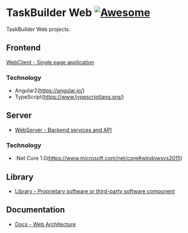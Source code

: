 # TaskBuilder Web [![Awesome](http://www.microarea.it/common/img2/logo-microarea-160.png)](http://www.microarea.it/)

TaskBuilder Web projects.

## Frontend
[WebClient - Single page application](https://github.com/Microarea/Taskbuilder/tree/master/WebClient)

### Technology
* Angular2(https://angular.io/)
* TypeScript(https://www.typescriptlang.org/)

## Server 
- [WebServer - Backend services and API](https://github.com/Microarea/Taskbuilder/tree/master/WebServer)

### Technology
* .Net Core 1.0(https://www.microsoft.com/net/core#windowsvs2015)

## Library
- [Library - Proprietary software or third-party software component](https://github.com/Microarea/Taskbuilder/tree/master/Library)

## Documentation
- [Docs - Web Architecture](https://github.com/Microarea/Taskbuilder/tree/master/Docs)